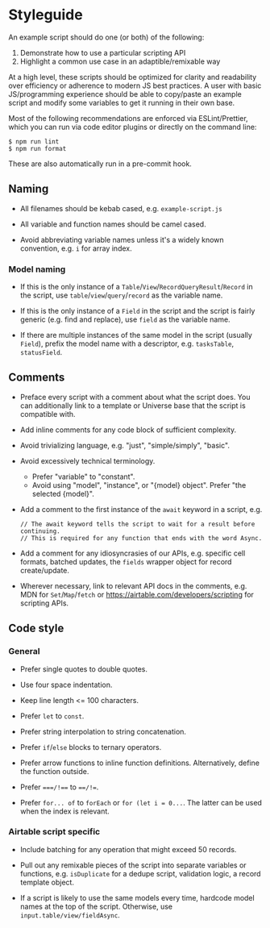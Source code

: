 # Styleguide

An example script should do one (or both) of the following:

1. Demonstrate how to use a particular scripting API
2. Highlight a common use case in an adaptible/remixable way

At a high level, these scripts should be optimized for clarity and readability over efficiency or
adherence to modern JS best practices. A user with basic JS/programming experience should be able to
copy/paste an example script and modify some variables to get it running in their own base.

Most of the following recommendations are enforced via ESLint/Prettier, which you can run via code
editor plugins or directly on the command line:

```
$ npm run lint
$ npm run format
```

These are also automatically run in a pre-commit hook.

## Naming

-   All filenames should be kebab cased, e.g. `example-script.js`

-   All variable and function names should be camel cased.

-   Avoid abbreviating variable names unless it's a widely known convention, e.g. `i` for array
    index.

### Model naming

-   If this is the only instance of a `Table`/`View`/`RecordQueryResult`/`Record` in the script, use
    `table`/`view`/`query`/`record` as the variable name.

-   If this is the only instance of a `Field` in the script and the script is fairly generic (e.g.
    find and replace), use `field` as the variable name.

-   If there are multiple instances of the same model in the script (usually `Field`), prefix the
    model name with a descriptor, e.g. `tasksTable`, `statusField`.

## Comments

-   Preface every script with a comment about what the script does. You can additionally link to a
    template or Universe base that the script is compatible with.

-   Add inline comments for any code block of sufficient complexity.

-   Avoid trivializing language, e.g. "just", "simple/simply", "basic".

-   Avoid excessively technical terminology.

    -   Prefer "variable" to "constant".
    -   Avoid using "model", "instance", or "{model} object". Prefer "the selected {model}".

-   Add a comment to the first instance of the `await` keyword in a script, e.g.

    ```
    // The await keyword tells the script to wait for a result before continuing.
    // This is required for any function that ends with the word Async.
    ```

-   Add a comment for any idiosyncrasies of our APIs, e.g. specific cell formats, batched updates,
    the `fields` wrapper object for record create/update.

-   Wherever necessary, link to relevant API docs in the comments, e.g. MDN for `Set`/`Map`/`fetch`
    or https://airtable.com/developers/scripting for scripting APIs.

## Code style

### General

-   Prefer single quotes to double quotes.

-   Use four space indentation.

-   Keep line length <= 100 characters.

-   Prefer `let` to `const`.

-   Prefer string interpolation to string concatenation.

-   Prefer `if`/`else` blocks to ternary operators.

-   Prefer arrow functions to inline function definitions. Alternatively, define the function
    outside.

-   Prefer `===/!==` to `==/!=`.

-   Prefer `for... of` to `forEach` or `for (let i = 0...`. The latter can be used when the index is
    relevant.

### Airtable script specific

-   Include batching for any operation that might exceed 50 records.

-   Pull out any remixable pieces of the script into separate variables or functions, e.g.
    `isDuplicate` for a dedupe script, validation logic, a record template object.

-   If a script is likely to use the same models every time, hardcode model names at the top of the
    script. Otherwise, use `input.table/view/fieldAsync`.
